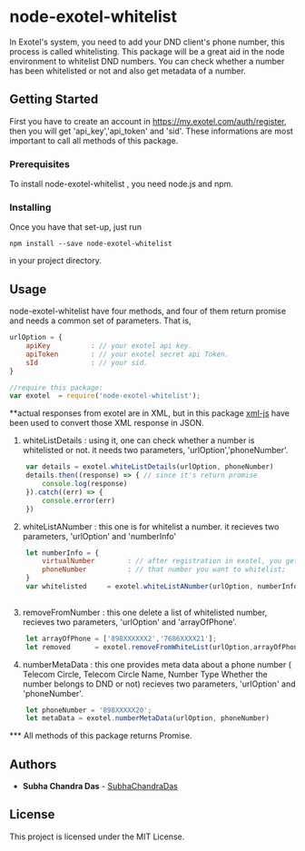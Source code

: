 # node-exotel-whitelist

In Exotel's system, you need to add your DND client's phone number, this process is called whitelisting. This package will be a great aid in the node environment to whitelist DND numbers. You can check whether a number has been whitelisted or not and also get metadata of a number.

## Getting Started

First you have to create an account in https://my.exotel.com/auth/register, then you will get 'api_key','api_token' and 'sid'.
These informations are most important to call all methods of this package.

### Prerequisites

To install node-exotel-whitelist , you need node.js and npm.

### Installing

Once you have that set-up, just run

```
npm install --save node-exotel-whitelist
```
 in your project directory.


## Usage

node-exotel-whitelist have four methods, and four of them return promise 
and needs a common set of parameters. That is,

```javascript
urlOption = {
    apiKey          : // your exotel api key.
    apiToken        : // your exotel secret api Token.
    sId             : // your sid.
}

//require this package:
var exotel  = require('node-exotel-whitelist');

```
**actual responses from exotel are in XML, but in this package [xml-js](https://www.npmjs.com/package/xml-js)
    have been used to convert those XML response in JSON.

1. whiteListDetails : using it, one can check whether a number is whitelisted or not.
                      it needs two parameters, 'urlOption','phoneNumber'.  

```javascript
    var details = exotel.whiteListDetails(urlOption, phoneNumber)
    details.then((response) => { // since it's return promise
        console.log(response)
    }).catch((err) => {
        console.error(err)
    }) 
```

2. whiteListANumber : this one is for whitelist a number.
                      it recieves two parameters, 'urlOption' and 'numberInfo'

```javascript
    let numberInfo = {
        virtualNumber        : // after registration in exotel, you get a virutal number;
        phoneNumber          : // that number you want to whitelist;
    }
    var whitelisted     = exotel.whiteListANumber(urlOption, numberInfo);
    
```       

3. removeFromNumber : this one delete a list of whitelisted number, 
                      recieves two parameters, 'urlOption' and 'arrayOfPhone'.
  
```javascript
    let arrayOfPhone = ['898XXXXXX2','7686XXXX21'];
    let removed      = exotel.removeFromWhiteList(urlOption,arrayOfPhone);

```
4. numberMetaData  : this one provides meta data about a phone number
                    ( Telecom Circle, Telecom Circle Name, Number Type
                     Whether the number belongs to DND or not)
                    recieves two parameters, 'urlOption' and 'phoneNumber'. 
```javascript
    let phoneNumber = '898XXXXX20';
    let metaData = exotel.numberMetaData(urlOption, phoneNumber)

```
*** All methods of this package returns Promise.

## Authors

* **Subha Chandra Das** - [SubhaChandraDas](https://github.com/SubhaChandraDas)

## License

This project is licensed under the MIT License.

